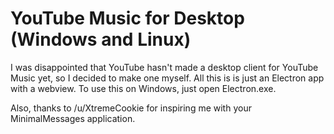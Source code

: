 # YouTube Music for Desktop (Windows and Linux)

I was disappointed that YouTube hasn't made a desktop client for YouTube Music yet, so I decided to make one myself. All this is is just an Electron app with a webview. To use this on Windows, just open Electron.exe. 

Also, thanks to /u/XtremeCookie for inspiring me with your MinimalMessages application. 
